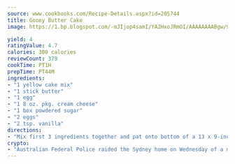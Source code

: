```yaml
---
source: www.cookbooks.com/Recipe-Details.aspx?id=205744
title: Gooey Butter Cake
image: https://1.bp.blogspot.com/-mJIjop4samI/YA2HxoJRmOI/AAAAAAAABgw/9Q6cN5purxQQ0M3111-VxRXtHYk4x987wCLcBGAsYHQ/s320/19.png

yield: 4
ratingValue: 4.7
calories: 300 calories
reviewCount: 379
cookTime: PT1H
prepTime: PT44M
ingredients:
- "1 yellow cake mix"
- "1 stick butter"
- "1 egg"
- "1 8 oz. pkg. cream cheese"
- "1 box powdered sugar"
- "2 eggs"
- "2 tsp. vanilla"
directions:
- "Mix first 3 ingredients together and pat onto bottom of a 13 x 9-inch pan."
crypto:
- "Australian Federal Police raided the Sydney home on Wednesday of a man named by Wired magazine as the probable creator of cryptocurrency bitcoin, a Reuters witness said."
---
```

